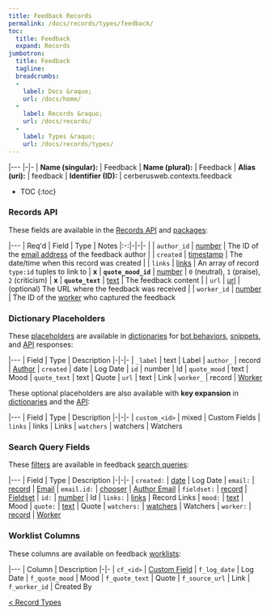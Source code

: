 ```yaml
---
title: Feedback Records
permalink: /docs/records/types/feedback/
toc:
  title: Feedback
  expand: Records
jumbotron:
  title: Feedback
  tagline: 
  breadcrumbs:
  -
    label: Docs &raquo;
    url: /docs/home/
  -
    label: Records &raquo;
    url: /docs/records/
  -
    label: Types &raquo;
    url: /docs/records/types/
---
```


|---
|-|-
| **Name (singular):** | Feedback
| **Name (plural):** | Feedback
| **Alias (uri):** | feedback
| **Identifier (ID):** | cerberusweb.contexts.feedback

* TOC
{:toc}

### Records API

These fields are available in the [Records API](/docs/api/endpoints/records/) and [packages](/docs/packages/):

|---
| Req'd | Field | Type | Notes
|:-:|-|-|-
|   | `author_id` | [number](/docs/records/fields/types/number/) | The ID of the [email address](/docs/records/types/address/) of the feedback author 
|   | `created` | [timestamp](/docs/records/fields/types/timestamp/) | The date/time when this record was created 
|   | `links` | [links](/docs/records/fields/types/links/) | An array of record `type:id` tuples to link to 
| **x** | **`quote_mood_id`** | [number](/docs/records/fields/types/number/) | `0` (neutral), `1` (praise), `2` (criticism) 
| **x** | **`quote_text`** | [text](/docs/records/fields/types/text/) | The feedback content 
|   | `url` | [url](/docs/records/fields/types/url/) | (optional) The URL where the feedback was received 
|   | `worker_id` | [number](/docs/records/fields/types/number/) | The ID of the [worker](/docs/records/types/worker/) who captured the feedback 

### Dictionary Placeholders

These [placeholders](/docs/bots/scripting/placeholders/) are available in [dictionaries](/docs/bots/behaviors/dictionaries/) for [bot behaviors](/docs/bots/behaviors/), [snippets](/docs/snippets/), and [API](/docs/api/) responses:

|---
| Field | Type | Description
|-|-|-
| `_label` | text | Label
| `author_` | record | [Author](/docs/records/types/address/)
| `created` | date | Log Date
| `id` | number | Id
| `quote_mood` | text | Mood
| `quote_text` | text | Quote
| `url` | text | Link
| `worker_` | record | [Worker](/docs/records/types/worker/)

These optional placeholders are also available with **key expansion** in [dictionaries](/docs/bots/behaviors/dictionaries/#key-expansion) and the [API](/docs/api/responses/#expanding-keys-in-api-requests):

|---
| Field | Type | Description
|-|-|-
| `custom_<id>` | mixed | Custom Fields
| `links` | links | Links
| `watchers` | watchers | Watchers
	
### Search Query Fields

These [filters](/docs/search/filters/) are available in feedback [search queries](/docs/search/):

|---
| Field | Type | Description
|-|-|-
| `created:` | [date](/docs/search/filters/dates/) | Log Date
| `email:` | [record](/docs/search/deep-search/) | [Email](/docs/records/types/address/)
| `email.id:` | [chooser](/docs/search/filters/choosers/) | [Author Email](/docs/records/types/address/)
| `fieldset:` | [record](/docs/search/deep-search/) | [Fieldset](/docs/records/types/custom_fieldset/)
| `id:` | [number](/docs/search/filters/numbers/) | Id
| `links:` | [links](/docs/search/filters/links/) | Record Links
| `mood:` | [text](/docs/search/filters/text/) | Mood
| `quote:` | [text](/docs/search/filters/text/) | Quote
| `watchers:` | [watchers](/docs/search/filters/watchers/) | Watchers
| `worker:` | [record](/docs/search/deep-search/) | [Worker](/docs/records/types/worker/)
	
### Worklist Columns

These columns are available on feedback [worklists](/docs/worklists/):

|---
| Column | Description
|-|-
| `cf_<id>` | [Custom Field](/docs/records/types/custom_field/)
| `f_log_date` | Log Date
| `f_quote_mood` | Mood
| `f_quote_text` | Quote
| `f_source_url` | Link
| `f_worker_id` | Created By

<div class="section-nav">
	<div class="left">
		<a href="/docs/records/types/" class="prev">&lt; Record Types</a>
	</div>
	<div class="right align-right">
	</div>
</div>
<div class="clear"></div>